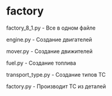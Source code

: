 # factory

factory_8_1.py - Все в одном файле

engine.py - Создание двигателей

mover.py - Создание движителей

fuel.py - Создание топлива

transport_type.py - Создание типов ТС

factory.py - Производит ТС из деталей

